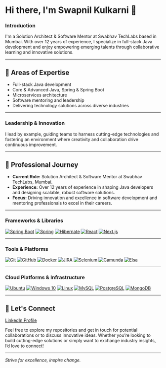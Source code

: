 # Hi there, I'm Swapnil Kulkarni 👋

### Introduction
I'm a Solution Architect & Software Mentor at Swabhav TechLabs based in Mumbai. With over 12 years of experience, I specialize in full-stack Java development and enjoy empowering emerging talents through collaborative learning and innovative solutions.

---

## 🚀 Areas of Expertise
- Full-stack Java development
- Core & Advanced Java, Spring & Spring Boot
- Microservices architecture
- Software mentoring and leadership
- Delivering technology solutions across diverse industries

---

### Leadership & Innovation
I lead by example, guiding teams to harness cutting-edge technologies and fostering an environment where creativity and collaboration drive continuous improvement.

---

## 💼 Professional Journey
- **Current Role:** Solution Architect & Software Mentor at Swabhav TechLabs, Mumbai.
- **Experience:** Over 12 years of experience in shaping Java developers and designing scalable, robust software solutions.
- **Focus:** Driving innovation and excellence in software development and mentoring professionals to excel in their careers.

---

### Frameworks & Libraries
[![Spring Boot](https://img.shields.io/badge/Spring%20Boot-6DB33F?style=flat-square&logo=springboot&logoColor=white)](https://spring.io/projects/spring-boot)
[![Spring](https://img.shields.io/badge/Spring-6DB33F?style=flat-square&logo=spring&logoColor=white)](https://spring.io/)
[![Hibernate](https://img.shields.io/badge/Hibernate-59666C?style=flat-square&logo=hibernate&logoColor=white)](http://hibernate.org/)
[![React](https://img.shields.io/badge/React-20232A?style=flat-square&logo=react&logoColor=61DAFB)](https://reactjs.org/)
[![Next.js](https://img.shields.io/badge/Next.js-000000?style=flat-square&logo=next.js&logoColor=white)](https://nextjs.org/)

---

### Tools & Platforms
[![Git](https://img.shields.io/badge/Git-F05032?style=flat-square&logo=git&logoColor=white)](https://git-scm.com/)
[![GitHub](https://img.shields.io/badge/GitHub-181717?style=flat-square&logo=github&logoColor=white)](https://github.com/)
[![Docker](https://img.shields.io/badge/Docker-2496ED?style=flat-square&logo=docker&logoColor=white)](https://www.docker.com/)
[![JIRA](https://img.shields.io/badge/JIRA-0052CC?style=flat-square&logo=jira&logoColor=white)](https://www.atlassian.com/software/jira)
[![Selenium](https://img.shields.io/badge/Selenium-43B02A?style=flat-square&logo=selenium&logoColor=white)](https://www.selenium.dev/)
[![Camunda](https://img.shields.io/badge/Camunda-0052CC?style=flat-square)](https://camunda.com/)
[![Elsa](https://img.shields.io/badge/Elsa-151515?style=flat-square)](https://elsa-workflows.github.io/elsa-core/)

---

### Cloud Platforms & Infrastructure
[![Ubuntu](https://img.shields.io/badge/Ubuntu-E95420?style=flat-square&logo=ubuntu&logoColor=white)](https://ubuntu.com/)
[![Windows 10](https://img.shields.io/badge/Windows%2010-0078D6?style=flat-square&logo=windows&logoColor=white)](https://www.microsoft.com/windows/)
[![Linux](https://img.shields.io/badge/Linux-FCC624?style=flat-square&logo=linux&logoColor=black)](https://www.kernel.org/)
[![MySQL](https://img.shields.io/badge/MySQL-4479A1?style=flat-square&logo=mysql&logoColor=white)](https://www.mysql.com/)
[![PostgreSQL](https://img.shields.io/badge/PostgreSQL-336791?style=flat-square&logo=postgresql&logoColor=white)](https://www.postgresql.org/)
[![MongoDB](https://img.shields.io/badge/MongoDB-47A248?style=flat-square&logo=mongodb&logoColor=white)](https://www.mongodb.com/)

---

## 🤝 Let's Connect
[LinkedIn Profile](https://www.linkedin.com/in/swapnil-kulkarni-52585390/)

Feel free to explore my repositories and get in touch for potential collaborations or to discuss innovative ideas. Whether you’re looking to build cutting-edge solutions or simply want to exchange industry insights, I’d love to connect!

---

*Strive for excellence, inspire change.*
